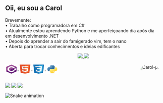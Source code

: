 ## Oii, eu sou a Carol


Brevemente:<br>
  &bull; Trabalho como programadora em C# <br>
  &bull; Atualmente estou aprendendo Python e me aperfeiçoando dia após dia em desenvolvimento .NET<br>
  &bull; Depois do aprender a sair do famigerado vim, tem o nano<br>
  &bull; Aberta para trocar conhecimentos e ideias edificantes<br>
  
<div align="center">
  <a href="https://github.com/eicarol">
  <img height="150em" src="https://github-readme-stats.vercel.app/api?username=eicarol&show_icons=true&theme=tokyonight&include_all_commits=true&count_private=true"/>
  <img height="150em" src="https://github-readme-stats.vercel.app/api/top-langs/?username=eicarol&layout=compact&langs_count=7&theme=tokyonight"/>
</div>
  
<div style="display: inline_block"><br>
  <img align="center" alt="Carol-Csharp" height="30" width="40" src="https://raw.githubusercontent.com/devicons/devicon/master/icons/csharp/csharp-original.svg">  
  <img align="center" alt="Carol-HTML" height="30" width="40" src="https://raw.githubusercontent.com/devicons/devicon/master/icons/html5/html5-original.svg">
  <img align="center" alt="Carol-CSS" height="30" width="40" src="https://raw.githubusercontent.com/devicons/devicon/master/icons/css3/css3-original.svg">
  <img align="center" alt="Carol-Python" height="30" width="40" src="https://raw.githubusercontent.com/devicons/devicon/master/icons/python/python-original.svg">  
  <img align="right" alt="Carol-pic" height="150" style="border-radius:50px;" src="https://cdn.discordapp.com/attachments/938643849084014655/938644088520081438/download20220204005002.png">
</div>
  
  ##

<div> 
  <!--<a href="https://instagram.com/eicarolsmachado" target="_blank"><img src="https://img.shields.io/badge/-Instagram-%23E4405F?style=for-the-badge&logo=instagram&logoColor=white" target="_blank"></a>-->
 <a href="https://discord.gg/eicarols#7340" target="_blank"><img src="https://img.shields.io/badge/Discord-7289DA?style=for-the-badge&logo=discord&logoColor=white" target="_blank"></a> 
  <a href = "mailto:eicarol.machado@gmail.com"><img src="https://img.shields.io/badge/-Gmail-%23333?style=for-the-badge&logo=gmail&logoColor=white" target="_blank"></a>
  <a href="https://www.linkedin.com/in/carol-omachado" target="_blank"><img src="https://img.shields.io/badge/-LinkedIn-%230077B5?style=for-the-badge&logo=linkedin&logoColor=white" target="_blank"></a>
  
  ![Snake animation](https://github.com/eicarol/eicarol/blob/output/github-contribution-grid-snake.svg)
</div>
